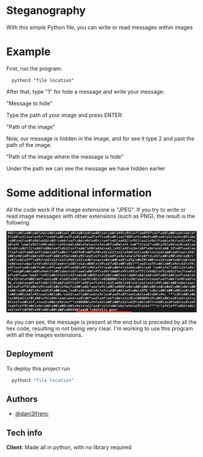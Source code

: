 
# Steganography

With this simple Python file, you can write or read messages within images


# Example

First, run the program:

```
  python3 "file location"

```

After that, type "1" for hide a message and write your message:

"Message to hide"

Type the path of your image and press ENTER:

"Path of the image"

Now, our message is hidden in the image, and for see it type 2 and past the path of the image.

"Path of the image where the message is hide"

Under the path we can see the message we have hidden earlier

# Some additional information

All the code work if the image extensione is "JPEG".
If you try to write or read image messages with other extensions (such as PNG), the result is the following:





![Alt text](/Screenshot/img.png?raw=true)

As you can see, the message is present at the end but is preceded by all the hex code, resulting in not being very clear.
I'm working to use this program with all the images extensions.
## Deployment

To deploy this project run

```bash
  python3 "file location"
```


## Authors

- [@dani3lfrenc](https://www.github.com/dani3lfrenc)


## Tech info

**Client:** Made all in python, with no library required

